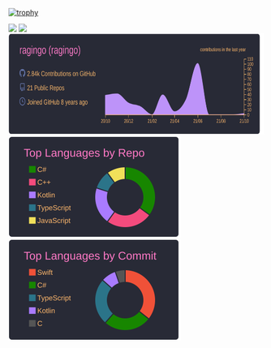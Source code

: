 [![trophy](https://github-profile-trophy.vercel.app/?username=ragingo&theme=gruvbox)](https://github.com/ryo-ma/github-profile-trophy)

<div>
  <img height="200px" src="https://github-readme-stats.vercel.app/api/top-langs/?username=ragingo&layout=compact&count_private=true&show_icons=true&show_icons=true&theme=onedark" />
  <img height="200px" src="https://github-readme-stats.vercel.app/api?username=ragingo&count_private=true&show_icons=true&show_icons=true&theme=onedark" />
</div>
<div>
  <img height="200px" src="https://raw.githubusercontent.com/ragingo/ragingo/master/profile-summary-card-output/dracula/0-profile-details.svg">
</div>
<div>
  <img height="200px" src="https://raw.githubusercontent.com/ragingo/ragingo/master/profile-summary-card-output/dracula/1-repos-per-language.svg">
  <img height="200px" src="https://raw.githubusercontent.com/ragingo/ragingo/master/profile-summary-card-output/dracula/2-most-commit-language.svg">
</div>

